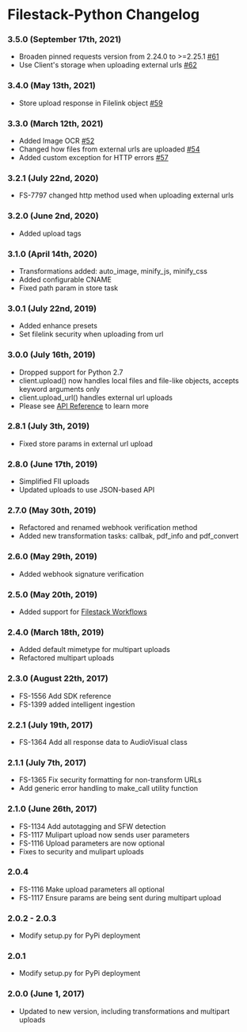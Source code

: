 # Filestack-Python Changelog

### 3.5.0 (September 17th, 2021)
- Broaden pinned requests version from 2.24.0 to >=2.25.1 [#61](https://github.com/filestack/filestack-python/pull/61)
- Use Client's storage when uploading external urls [#62](https://github.com/filestack/filestack-python/pull/62)

### 3.4.0 (May 13th, 2021)
- Store upload response in Filelink object [#59](https://github.com/filestack/filestack-python/pull/59)

### 3.3.0 (March 12th, 2021)
- Added Image OCR [#52](https://github.com/filestack/filestack-python/pull/52)
- Changed how files from external urls are uploaded [#54](https://github.com/filestack/filestack-python/pull/54)
- Added custom exception for HTTP errors [#57](https://github.com/filestack/filestack-python/pull/57)

### 3.2.1 (July 22nd, 2020)
- FS-7797 changed http method used when uploading external urls

### 3.2.0 (June 2nd, 2020)
- Added upload tags

### 3.1.0 (April 14th, 2020)
- Transformations added: auto_image, minify_js, minify_css
- Added configurable CNAME
- Fixed path param in store task

### 3.0.1 (July 22nd, 2019)
- Added enhance presets
- Set filelink security when uploading from url

### 3.0.0 (July 16th, 2019)
- Dropped support for Python 2.7
- client.upload() now handles local files and file-like objects, accepts keyword arguments only
- client.upload_url() handles external url uploads
- Please see [API Reference](https://filestack-python.readthedocs.io) to learn more

### 2.8.1 (July 3th, 2019)
- Fixed store params in external url upload

### 2.8.0 (June 17th, 2019)
- Simplified FII uploads
- Updated uploads to use JSON-based API

### 2.7.0 (May 30th, 2019)
- Refactored and renamed webhook verification method
- Added new transformation tasks: callbak, pdf_info and pdf_convert

### 2.6.0 (May 29th, 2019)
- Added webhook signature verification

### 2.5.0 (May 20th, 2019)
- Added support for [Filestack Workflows](https://www.filestack.com/products/workflows/)

### 2.4.0 (March 18th, 2019)
- Added default mimetype for multipart uploads
- Refactored multipart uploads

### 2.3.0 (August 22th, 2017)
- FS-1556 Add SDK reference
- FS-1399 added intelligent ingestion 

### 2.2.1 (July 19th, 2017)
- FS-1364 Add all response data to AudioVisual class

### 2.1.1 (July 7th, 2017)
- FS-1365 Fix security formatting for non-transform URLs
- Add generic error handling to make_call utility function

### 2.1.0 (June 26th, 2017)
- FS-1134 Add autotagging and SFW detection 
- FS-1117 Mulipart upload now sends user parameters 
- FS-1116 Upload parameters are now optional 
- Fixes to security and mulipart uploads

### 2.0.4
- FS-1116 Make upload parameters all optional
- FS-1117 Ensure params are being sent during multipart upload

### 2.0.2 - 2.0.3
- Modify setup.py for PyPi deployment

### 2.0.1
- Modify setup.py for PyPi deployment

### 2.0.0 (June 1, 2017)
- Updated to new version, including transformations and multipart uploads


